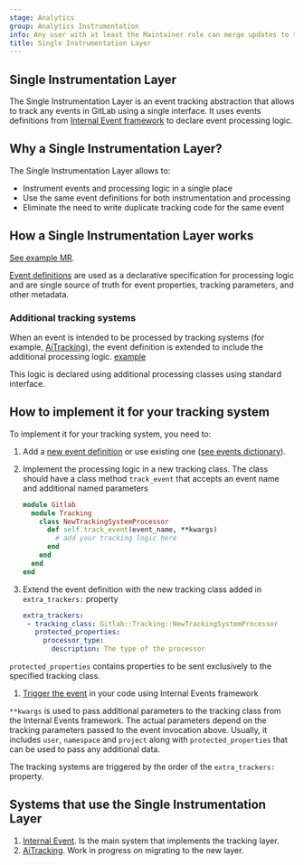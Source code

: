```yaml
---
stage: Analytics
group: Analytics Instrumentation
info: Any user with at least the Maintainer role can merge updates to this content. For details, see https://docs.gitlab.com/development/development_processes/#development-guidelines-review.
title: Single Instrumentation Layer
---
```


## Single Instrumentation Layer

The Single Instrumentation Layer is an event tracking abstraction that allows to track any events in GitLab using a single interface. It
uses events definitions from [Internal Event framework](internal_event_instrumentation/event_definition_guide.md) to declare event processing logic.

## Why a Single Instrumentation Layer?

The Single Instrumentation Layer allows to:

- Instrument events and processing logic in a single place
- Use the same event definitions for both instrumentation and processing
- Eliminate the need to write duplicate tracking code for the same event

## How a Single Instrumentation Layer works

[See example MR](https://gitlab.com/gitlab-org/gitlab/-/merge_requests/167415/diffs).

[Event definitions](internal_event_instrumentation/event_definition_guide.md) are used as a declarative specification for processing logic and are single source of truth for event properties, tracking parameters, and other metadata.

### Additional tracking systems

When an event is intended to be processed by tracking systems (for example, [AiTracking](https://gitlab.com/gitlab-org/gitlab/-/blob/master/lib/gitlab/tracking/ai_tracking.rb)), the event definition is extended to
include the additional processing logic. [example](https://gitlab.com/gitlab-org/gitlab/-/merge_requests/167415/diffs#a77ac5c62df6c489c00e9c5dd46960f390c951d0_17_17)

This logic is declared using additional processing classes using standard interface.

## How to implement it for your tracking system

To implement it for your tracking system, you need to:

1. Add a [new event definition](internal_event_instrumentation/event_definition_guide.md) or use existing one ([see events dictionary](https://metrics.gitlab.com/events)).
1. Implement the processing logic in a new tracking class. The class should have a class method `track_event` that accepts
   an event name and additional named parameters

   ```ruby
   module Gitlab
     module Tracking
       class NewTrackingSystemProcessor
         def self.track_event(event_name, **kwargs)
           # add your tracking logic here
         end
       end
     end
   end
   ```

1. Extend the event definition with the new tracking class added in `extra_trackers:` property

   ```yaml
   extra_trackers:
    - tracking_class: Gitlab::Tracking::NewTrackingSystemProcessor
      protected_properties:
        processor_type:
          description: The type of the processor
   ```

  `protected_properties` contains properties to be sent exclusively to the specified tracking class.

1. [Trigger the event](internal_event_instrumentation/quick_start.md#trigger-events) in your code using Internal Events framework

`**kwargs` is used to pass additional parameters to the tracking class from the Internal Events framework.
The actual parameters depend on the tracking parameters passed to the event invocation above.
Usually, it includes `user`, `namespace` and `project` along with `protected_properties` that can be used to pass any additional data.

The tracking systems are triggered by the order of the `extra_trackers:` property.

## Systems that use the Single Instrumentation Layer

1. [Internal Event](internal_event_instrumentation/quick_start.md). Is the main system that implements the tracking layer.
1. [AiTracking](https://gitlab.com/gitlab-org/gitlab/-/blob/master/lib/gitlab/tracking/ai_tracking.rb?ref_type=heads). Work in progress on migrating to the new layer.
